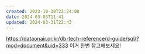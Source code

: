 ```yaml
---
created: 2023-10-30T23:24:08
date: 2024-03-03T11:41
updated: 2024-03-31T22:43
---
```

https://dataonair.or.kr/db-tech-reference/d-guide/sql/?mod=document&uid=333 이거 한번 참고해보세요!